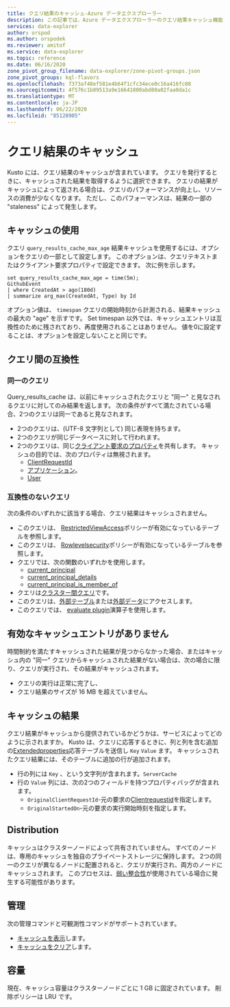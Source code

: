 ```yaml
---
title: クエリ結果のキャッシュ-Azure データエクスプローラー
description: この記事では、Azure データエクスプローラーのクエリ結果キャッシュ機能について説明します。
services: data-explorer
author: orspod
ms.author: orspodek
ms.reviewer: amitof
ms.service: data-explorer
ms.topic: reference
ms.date: 06/16/2020
zone_pivot_group_filename: data-explorer/zone-pivot-groups.json
zone_pivot_groups: kql-flavors
ms.openlocfilehash: 7373af48ef581e4b64f1cfc34ece0c16a416fc08
ms.sourcegitcommit: 4f576c1b89513a9e16641800abd80a02faa0da1c
ms.translationtype: MT
ms.contentlocale: ja-JP
ms.lasthandoff: 06/22/2020
ms.locfileid: "85128905"
---
```

# <a name="query-results-cache"></a>クエリ結果のキャッシュ

Kusto には、クエリ結果のキャッシュが含まれています。 クエリを発行するときに、キャッシュされた結果を取得するように選択できます。 クエリの結果がキャッシュによって返される場合は、クエリのパフォーマンスが向上し、リソースの消費が少なくなります。 ただし、このパフォーマンスは、結果の一部の "staleness" によって発生します。

## <a name="use-the-cache"></a>キャッシュの使用

クエリ `query_results_cache_max_age` 結果キャッシュを使用するには、オプションをクエリの一部として設定します。 このオプションは、クエリテキストまたはクライアント要求プロパティで設定できます。 次に例を示します。

```kusto
set query_results_cache_max_age = time(5m);
GithubEvent
| where CreatedAt > ago(180d)
| summarize arg_max(CreatedAt, Type) by Id
```

オプション値は、 `timespan` クエリの開始時刻から計測される、結果キャッシュの最大の "age" を示すです。 Set timespan 以外では、キャッシュエントリは互換性のために残されており、再度使用されることはありません。 値を0に設定することは、オプションを設定しないことと同じです。

## <a name="compatibility-between-queries"></a>クエリ間の互換性

### <a name="identical-queries"></a>同一のクエリ

Query_results_cache は、以前にキャッシュされたクエリと "同一" と見なされるクエリに対してのみ結果を返します。 次の条件がすべて満たされている場合、2つのクエリは同一であると見なされます。

* 2つのクエリは、(UTF-8 文字列として) 同じ表現を持ちます。
* 2つのクエリが同じデータベースに対して行われます。
* 2つのクエリは、同じ[クライアント要求のプロパティ](../api/netfx/request-properties.md)を共有します。 キャッシュの目的では、次のプロパティは無視されます。
   * [ClientRequestId](../api/netfx/request-properties.md#the-clientrequestid-x-ms-client-request-id-named-property)
   * [アプリケーション](../api/netfx/request-properties.md#the-application-x-ms-app-named-property)。
   * [User](../api/netfx/request-properties.md#the-user-x-ms-user-named-property)

### <a name="incompatible-queries"></a>互換性のないクエリ

次の条件のいずれかに該当する場合、クエリ結果はキャッシュされません。
 
* このクエリは、 [RestrictedViewAccess](../management/restrictedviewaccesspolicy.md)ポリシーが有効になっているテーブルを参照します。
* このクエリは、 [Rowlevelsecurity](../management/rowlevelsecuritypolicy.md)ポリシーが有効になっているテーブルを参照します。
* クエリでは、次の関数のいずれかを使用します。
    * [current_principal](current-principalfunction.md)
    * [current_principal_details](current-principal-detailsfunction.md)
    * [current_principal_is_member_of](current-principal-ismemberoffunction.md)
* クエリは[クラスター間クエリ](cross-cluster-or-database-queries.md)です。
* このクエリは、[外部テーブル](schema-entities/externaltables.md)または[外部データ](externaldata-operator.md)にアクセスします。
* このクエリでは、 [evaluate plugin](evaluateoperator.md)演算子を使用します。

## <a name="no-valid-cache-entry"></a>有効なキャッシュエントリがありません

時間制約を満たすキャッシュされた結果が見つからなかった場合、またはキャッシュ内の "同一" クエリからキャッシュされた結果がない場合は、次の場合に限り、クエリが実行され、その結果がキャッシュされます。 

* クエリの実行は正常に完了し、
* クエリ結果のサイズが 16 MB を超えていません。

## <a name="results-from-the-cache"></a>キャッシュの結果

クエリ結果がキャッシュから提供されているかどうかは、サービスによってどのように示されますか。
Kusto は、クエリに応答するときに、列と列を含む追加の[Extendedproperties](../api/rest/response.md)応答テーブルを送信し `Key` `Value` ます。
キャッシュされたクエリ結果には、そのテーブルに追加の行が追加されます。
* 行の列には `Key` 、という文字列が含まれます。`ServerCache`
* 行の `Value` 列には、次の2つのフィールドを持つプロパティバッグが含まれます。
   * `OriginalClientRequestId`-元の要求の[Clientrequestid](../api/netfx/request-properties.md#the-clientrequestid-x-ms-client-request-id-named-property)を指定します。
   * `OriginalStartedOn`-元の要求の実行開始時刻を指定します。

## <a name="distribution"></a>Distribution

キャッシュはクラスターノードによって共有されていません。 すべてのノードは、専用のキャッシュを独自のプライベートストレージに保持します。 2つの同一のクエリが異なるノードに配置されると、クエリが実行され、両方のノードにキャッシュされます。 このプロセスは、[弱い整合性](../concepts/queryconsistency.md)が使用されている場合に発生する可能性があります。

## <a name="management"></a>管理

次の管理コマンドと可観測性コマンドがサポートされています。

* [キャッシュを表示](../management/show-query-results-cache-command.md)します。
* [キャッシュをクリア](../management/clear-query-results-cache-command.md)します。

## <a name="capacity"></a>容量

現在、キャッシュ容量はクラスターノードごとに 1 GB に固定されています。
削除ポリシーは LRU です。
